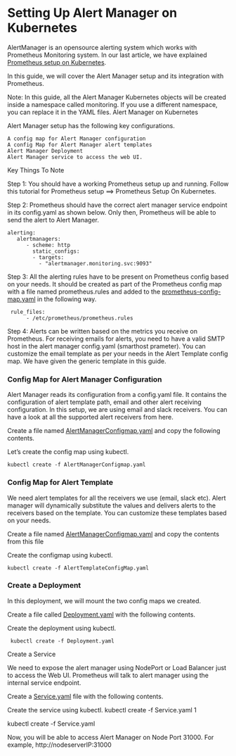 # Setting Up Alert Manager on Kubernetes

AlertManager is an opensource alerting system which works with Prometheus Monitoring system. In our last article, we have explained [Prometheus setup on Kubernetes](https://github.com/veeru538/learning_path/blob/master/setup-prometheus-monitoring-on-kubernetes.md).

In this guide, we will cover the Alert Manager setup and its integration with Prometheus.

Note: In this guide, all the Alert Manager Kubernetes objects will be created inside a namespace called monitoring. If you use a different namespace, you can replace it in the YAML files.
Alert Manager on Kubernetes

Alert Manager setup has the following key configurations.

    A config map for Alert Manager configuration
    A config Map for Alert Manager alert templates
    Alert Manager Deployment
    Alert Manager service to access the web UI.

Key Things To Note

Step 1:
    You should have a working Prometheus setup up and running. Follow this tutorial for Prometheus setup ==> Prometheus Setup On Kubernetes.
    
Step 2: 
    Prometheus should have the correct alert manager service endpoint in its config.yaml as shown below. Only then, Prometheus will be able to send the alert to Alert Manager.
    
```
alerting:
   alertmanagers:
      - scheme: http
        static_configs:
        - targets:
          - "alertmanager.monitoring.svc:9093"

```
Step 3: 
   All the alerting rules have to be present on Prometheus config based on your needs. It should be created as part of the Prometheus config map with a file named prometheus.rules and added to the [prometheus-config-map.yaml](https://raw.githubusercontent.com/veeru538/learning_path/master/config-map.yaml)
 in the following way.
 
```
 rule_files:
      - /etc/prometheus/prometheus.rules
```      
      
Step 4: 
   Alerts can be written based on the metrics you receive on Prometheus.
   For receiving emails for alerts, you need to have a valid SMTP host in the alert manager config.yaml (smarthost prameter).                   You can customize the email template as per your needs in the Alert Template config map. 
   We have given the generic template in this guide.
   
### Config Map for Alert Manager Configuration
Alert Manager reads its configuration from a config.yaml file. It contains the configuration of alert template path, email and other alert receiving configuration. In this setup, we are using email and slack receivers. You can have a look at all the supported alert receivers from here.

Create a file named [AlertManagerConfigmap.yaml](https://raw.githubusercontent.com/veeru538/learning_path/master/AlertTemplateConfigMap.yaml) and copy the following contents.


Let’s create the config map using kubectl.

` kubectl create -f AlertManagerConfigmap.yaml `

### Config Map for Alert Template

We need alert templates for all the receivers we use (email, slack etc). Alert manager will dynamically substitute the values and delivers alerts to the receivers based on the template. You can customize these templates based on your needs.

Create a file named [AlertManagerConfigmap.yaml](https://raw.githubusercontent.com/veeru538/learning_path/master/AlertManagerConfigmap.yaml) and copy the contents from this file

Create the configmap using kubectl.

` kubectl create -f AlertTemplateConfigMap.yaml `

### Create a Deployment

In this deployment, we will mount the two config maps we created.

Create a file called [Deployment.yaml](https://raw.githubusercontent.com/veeru538/learning_path/master/Alertmanager-Deployment.yaml) with the following contents.

Create the deployment using kubectl.

` kubectl create -f Deployment.yaml`

Create a Service

We need to expose the alert manager using NodePort or Load Balancer just to access the Web UI. Prometheus will talk to alert manager using the internal service endpoint.

Create a [Service.yaml](https://raw.githubusercontent.com/veeru538/learning_path/master/Alertmanager-service.yaml) file with the following contents.

Create the service using kubectl.
kubectl create -f Service.yaml
1
	
kubectl create -f Service.yaml

Now, you will be able to access Alert Manager on Node Port 31000. For example,
http://nodeserverIP:31000



